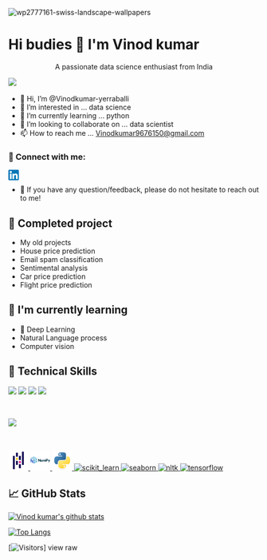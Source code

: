 ![wp2777161-swiss-landscape-wallpapers](https://user-images.githubusercontent.com/98636972/191479401-c7ec082a-c271-4c58-a72f-953c0cf9c505.jpg)


#  Hi budies  :wave:   I'm Vinod kumar

<p align="center" , font-weight ="bold" > A passionate data science enthusiast from India </p>

                                 

![](https://komarev.com/ghpvc/?username=Vinodkumar-yerraballi&color=blueviolet)
- 👋 Hi, I’m @Vinodkumar-yerraballi
- 👀 I’m interested in ... data science 
- 🌱 I’m currently learning ... python
- 💞️ I’m looking to collaborate on ... data scientist 
- 📫 How to reach me ... Vinodkumar9676150@gmail.com


### 🤝 Connect with me:
<a href="https://www.linkedin.com/in/yushi95/"><img align="left" src="https://raw.githubusercontent.com/Vinodkumar-yerraballi/Vinodkumar-yerraballi/main/linkedin.png" alt="Vinodkumar | LinkedIn" width="21px"/></a>




</br>


- 💬 If you have any question/feedback, please do not hesitate to reach out to me!


## 🔭 Completed project

- My old projects
- House price prediction
- Email spam classification
- Sentimental analysis
- Car price prediction 
- Flight price prediction




## 🌱 I'm currently learning

- 📱 Deep Learning
- Natural Language process
- Computer vision


## 💼 Technical Skills
![](https://img.shields.io/badge/Code-python-informational?style=flat&logo=pythont&color=61DAFB)
![](https://img.shields.io/badge/Code-HTML5-informational?style=flat&logo=HTML5&color=E34F26)
![](https://img.shields.io/badge/Code-CSS-informational?style=flat&logo=CSS&color=E34F26)
![](https://img.shields.io/badge/Code-SQL-informational?style=flat&logo=SQL&color=E34F26)


<br>

![](https://img.shields.io/badge/Style-CSS3-informational?style=flat&logo=CSS3&color=1572B6)


<br>
<p>
</a> <a href="https://pandas.pydata.org/" target="_blank" rel="noreferrer"> <img src="https://raw.githubusercontent.com/devicons/devicon/2ae2a900d2f041da66e950e4d48052658d850630/icons/pandas/pandas-original.svg" alt="pandas" width="40" height="40"/> </a> <a href="https://www.numpy.org" target="_blank" rel="noreferrer"> <img src="https://raw.githubusercontent.com/devicons/devicon/master/icons/numpy/numpy-original-wordmark.svg" alt="Numpy" width="40" height="40"/> </a> <a href="https://www.python.org" target="_blank" rel="noreferrer"> <img src="https://raw.githubusercontent.com/devicons/devicon/master/icons/python/python-original.svg" alt="python" width="40" height="40"/> </a> <a href="https://scikit-learn.org/" target="_blank" rel="noreferrer"> <img src="https://upload.wikimedia.org/wikipedia/commons/0/05/Scikit_learn_logo_small.svg" alt="scikit_learn" width="40" height="40"/> </a> <a href="https://seaborn.pydata.org/" target="_blank" rel="noreferrer"> <img src="https://seaborn.pydata.org/_images/logo-mark-lightbg.svg" alt="seaborn" width="40" height="40"/> </a> </a> <a href="https://seaborn.pydata.org/" target="_blank" rel="noreferrer"> <img src="https://en.wikipedia.org/wiki/Natural_Language_Toolkit.svg" alt="nltk" width="40" height="40"/><a href="https://www.tensorflow.org/" target="_blank" rel="noreferrer"> <img src="https://upload.wikimedia.org/wikipedia/commons/thumb/a/ab/TensorFlow_logo.svg/440px-TensorFlow_logo.svg.png" alt="tensorflow" width="40" height="40"/> </a>
</p>


## 📈 GitHub Stats 

[![Vinod kumar's github stats](https://github-readme-stats.vercel.app/api?username=Vinodkumar-yerraballi)](https://github.com/Vinodkumar-yerraballi)

[![Top Langs](https://github-readme-stats.vercel.app/api/top-langs/?username=Vinodkumar-yerraballi&layout=compact)](https://github.com/Vinodkumar-yerraballi)

[![Visitors](https://visitor-badge.glitch.me/badge?page_id=Vinodkumar-yerraballi.Vinodkumar-yerraballi)]
view raw





